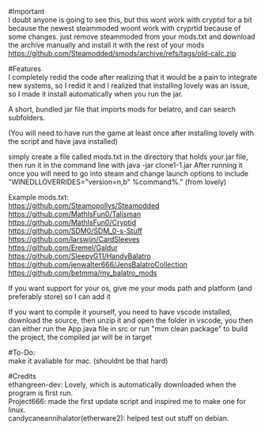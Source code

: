 #Important <br>
I doubt anyone is going to see this, but this wont work with cryptid for a bit because the newest steammoded woont work with cryprtid because of some changes. just remove steammoded from your mods.txt and download the archive manually and install it with the rest of your mods<br> 
https://github.com/Steamodded/smods/archive/refs/tags/old-calc.zip


#Features <br>
I completely redid the code after realizing that it would be a pain to integrate new systems, so I redid it and I realized that installing lovely was an issue, so I made it install automatically when you run the jar. 

A short, bundled jar file that imports mods for belatro, and can search subfolders.

(You will need to have run the game at least once after installing lovely with the script and have java installed)

simply create a file called mods.txt in the directory that holds your jar file, then run it in the command line with java -jar clone1-1.jar 
After running it once you will need to go into steam and change launch options to include "WINEDLLOVERRIDES="version=n,b" %command%." (from lovely)

Example mods.txt: <br>
https://github.com/Steamopollys/Steamodded <br>
https://github.com/MathIsFun0/Talisman <br>
https://github.com/MathIsFun0/Cryptid <br>
https://github.com/SDM0/SDM_0-s-Stuff <br>
https://github.com/larswijn/CardSleeves <br>
https://github.com/Eremel/Galdur <br>
https://github.com/SleepyG11/HandyBalatro <br>
https://github.com/jenwalter666/JensBalatroCollection <br>
https://github.com/betmma/my_balatro_mods

If you want support for your os, give me your mods path and platform (and preferably store) so I can add it

If you want to compile it yourself, you need to have vscode installed, download the source, then unzip it and open the folder in vscode, you then can either run the App.java file in src or run "mvn clean package" to build the project, the compiled jar will be in target

#To-Do: <br>
make it avaliable for mac. (shouldnt be that hard)

#Credits <br>
ethangreen-dev: Lovely, which is automatically downloaded when the program is first run. <br>
Project666: made the first update script and inspired me to make one for linux. <br>
candycaneannihalator(etherware2): helped test out stuff on debian. <br>

